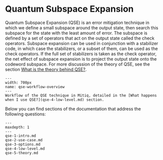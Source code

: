 # Quantum Subspace Expansion

Quantum Subspace Expansion (QSE) is an error mitigation technique in which
we define a small subspace around the output state, then search this subspace for the state with the least amount of error. The subspace is defined by a set of operators that act on the output state called the check operators. Subspace expansion can be used in conjunction with a stabilizer code, in which case the stabilizers, or a subset of them, can be used as the check operators. If the full set of stabilizers is taken as the check operator, the net effect of subspace expansion is to project the output state onto the codeword subspace. 
For more discussion of the theory of QSE, see the section [What is the theory behind QSE?](qse-5-theory.md).

```{figure} ../img/qse-data-flow-diagram.png
---
width: 700px
name: qse-workflow-overview
---
Workflow of the QSE technique in Mitiq, detailed in the [What happens when I use QSE?](qse-4-low-level.md) section.
```

Below you can find sections of the documentation that address the following questions:

```{toctree}
---
maxdepth: 1
---
qse-1-intro.md
qse-2-use-case.md
qse-3-options.md
qse-4-low-level.md
qse-5-theory.md
```

